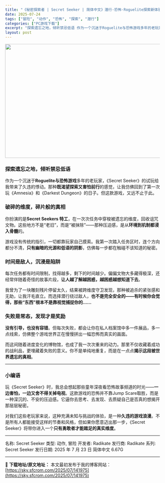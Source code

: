 ```yaml
---
title: "《秘密探索者 | Secret Seeker | 简体中文》潜行·恐怖·Roguelite探索新体验"
date: 2025-07-24
tags: ["冒险", "动作", "恐怖", "探索", "潜行"]
categories: ["PC游戏下载"]
excerpt: "探索遗忘之地，倾听禁忌低语 作为一个沉迷于Roguelite与恐怖游戏多年的老玩家，《Secret Seeker》的试玩给我带来了久违的悸动。那种既渴望探索又害怕前行的感觉，让我仿佛回到了第一次玩《Amnesia》和《Darkest Dungeon》的日子。但这款游戏，又远不止于此。 破碎的维度，碎&hellip;"
layout: post
---
```


<img class="aligncenter size-full wp-image-141976" src="https://sky.sfcrom.com/wp-content/uploads/2025/07/2025072401593588.webp" alt="" width="660" height="370" />
<h3>探索遗忘之地，倾听禁忌低语</h3>
作为一个沉迷于<strong>Roguelite与恐怖游戏</strong>多年的老玩家，《Secret Seeker》的试玩给我带来了久违的悸动。那种<strong>既渴望探索又害怕前行</strong>的感觉，让我仿佛回到了第一次玩《Amnesia》和《Darkest Dungeon》的日子。但这款游戏，又远不止于此。
<h3><strong>破碎的维度，碎片般的真相</strong></h3>
你扮演的是<strong>Secret Seekers 特工</strong>，在一次次任务中穿梭被遗忘的维度，回收诅咒文物。这些地方不是“老旧”，而是“被抹除”——那种压迫感，是从<strong>环境到机制都浸入骨髓</strong>的。

游戏没有传统的指引，一切都靠玩家自己摸索。我第一次踏入任务区时，连个方向都分不清，<strong>只有幽暗的光源和低语的阴影</strong>，仿佛每一步都在触碰不该知道的秘密。
<h3><strong>时间是敌人，沉浸是陷阱</strong></h3>
每次任务都有时间限制，找得越多，剩下的时间越少。偏偏文物大多藏得极深，还经常伴随着奇怪的故事片段，<strong>让人越了解越困惑，越困惑越想知道下去</strong>。

我曾为了一块雕刻残片停留太久，结果被跨维度守卫发现，那种被追杀的紧张感和无助，让我汗毛直立。而选择潜行绕过敌人，<strong>也不是完全安全的——有时候你会觉得，那些“东西”根本不是靠视觉捕捉你的……</strong>
<h3><strong>失败是常态，发现才是奖励</strong></h3>
<strong>没有引导，也没有容错</strong>。但每次失败，都会让你在私人档案馆中多一件展品，多一点线索，仿佛整个游戏世界正在慢慢拼出一幅恐怖而真实的画面。

而这间随着进度变化的博物馆，也成了我一次次重来的动力。那里不仅收藏着成功的战利品，更埋藏着失败的意义。你不是单纯地重复，而是在一点点<strong>揭示这段被世界遗忘的真相</strong>。

<hr />

<h3>小编语</h3>
玩《Secret Seeker》时，我总会想起那些童年深夜看恐怖故事频道的时光——<strong>一边害怕，一边又舍不得关掉电视</strong>。这款游戏的恐怖并不靠Jump Scare取胜，而是一种深沉的、不安的压迫感。它逼你去思考、去发现、去质疑自己是否真的想揭开那层层秘密。

对我们这些老玩家来说，这种充满未知与挑战的体验，是一种<strong>久违的游戏浪漫</strong>。不是所有人都能接受这样的节奏和风格，但如果你愿意迈出那一步，《Secret Seeker》将带你进入一个<strong>只有勇敢者才能踏足的真实维度</strong>。

<hr />

名称: Secret Seeker
类型: 动作, 冒险
开发者: Radikate
发行商: Radikate
系列: Secret Seeker
发行日期: 2025 年 7 月 23 日
简体中文
6.67G

---
📖 **下载地址/原文地址：** 本文最初发布于我的博客网站：[https://sky.sfcrom.com/2025/07/141975](https://sky.sfcrom.com/2025/07/141975)
